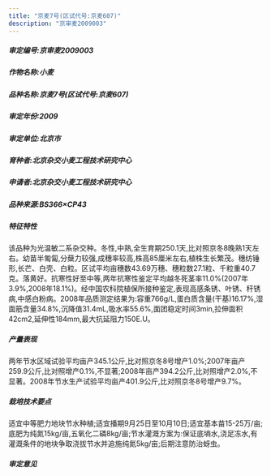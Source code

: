 ```yaml
---
title: "京麦7号(区试代号:京麦607)"
description: "京审麦2009003"
---
```

##### 审定编号:京审麦2009003

##### 作物名称:小麦

##### 品种名称:京麦7号(区试代号:京麦607)

##### 审定年份:2009

##### 审定单位:北京市

##### 育种者:北京杂交小麦工程技术研究中心

##### 申请者:北京杂交小麦工程技术研究中心

##### 品种来源:BS366×CP43

##### 特征特性
该品种为光温敏二系杂交种。冬性,中熟,全生育期250.1天,比对照京冬8晚熟1天左右。幼苗半匍匐,分蘖力较强,成穗率较高,株高85厘米左右,植株生长繁茂。穗纺锤形,长芒、白壳、白粒。区试平均亩穗数43.69万穗、穗粒数27.1粒、千粒重40.7克。落黄好。抗寒性好至中等,两年抗寒性鉴定平均越冬死茎率11.0%(2007年3.9%,2008年18.1%)。经中国农科院植保所接种鉴定,表现高感条锈、叶锈、秆锈病,中感白粉病。2008年品质测定结果为:容重766g/L,蛋白质含量(干基)16.17%,湿面筋含量34.8%,沉降值31.4mL,吸水率55.6%,面团稳定时间3min,拉伸面积42cm2,延伸性184mm,最大抗延阻力150E.U。

##### 产量表现
两年节水区域试验平均亩产345.1公斤,比对照京冬8号增产1.0%;2007年亩产259.9公斤,比对照增产0.1%,不显著;2008年亩产394.2公斤,比对照增产2.0%,不显著。2008年节水生产试验平均亩产401.9公斤,比对照京冬8号增产9.7%。

##### 栽培技术要点
适宜中等肥力地块节水种植;适宜播期9月25日至10月10日;适宜基本苗15-25万/亩;底肥为纯氮15kg/亩,五氧化二磷8kg/亩;节水灌溉方案为:保证底墒水,浇足冻水,有灌溉条件的地块争取浇拔节水并追施纯氮5kg/亩;后期注意防治蚜虫。

##### 审定意见

